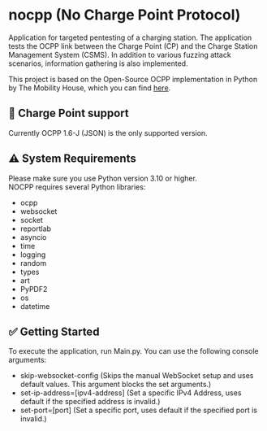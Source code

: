 # nocpp (No Charge Point Protocol)
Application for targeted pentesting of a charging station. The application tests the OCPP link between the Charge Point (CP) and the Charge Station Management System (CSMS). In addition to various fuzzing attack scenarios, information gathering is also implemented.

This project is based on the Open-Source OCPP implementation in Python by The Mobility House, which you can find [here](https://github.com/mobilityhouse/ocpp).

## :floppy_disk: Charge Point support

Currently OCPP 1.6-J (JSON) is the only supported version.

## :warning: System Requirements

Please make sure you use Python version 3.10 or higher.  
NOCPP requires several Python libraries:
<ul>
  <li>ocpp</li>
  <li>websocket</li>
  <li>socket</li>
  <li>reportlab</li>
  <li>asyncio</li>
  <li>time</li>
  <li>logging</li>
  <li>random</li>
  <li>types</li>
  <li>art</li>
  <li>PyPDF2</li>
  <li>os</li>
  <li>datetime</li>
</ul>

## :white_check_mark: Getting Started

To execute the application, run Main.py.
You can use the following console arguments:
<ul>
  <li>skip-websocket-config (Skips the manual WebSocket setup and uses default values. This argument blocks the set arguments.)</li>
  <li>set-ip-address=[ipv4-address] (Set a specific IPv4 Address, uses default if the specified address is invalid.)</li>
  <li>set-port=[port] (Set a specific port, uses default if the specified port is invalid.)</li>
</ul>
